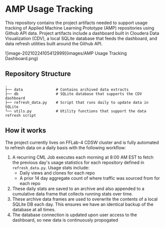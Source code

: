 # AMP Usage Tracking

This repository contains the project artifacts needed to support usage tracking of Applied Machine Learning Prototype (AMP) repositories using Github API data. Project artifacts include a dashboard built in Cloudera Data Visualization (CDV), a local SQLite database that feeds the dashboard, and data refresh utilities built around the Github API.

![image-20210224105412999](images/AMP Usage Tracking Dashboard.png)



## Repository Structure

```
.
├── data               # Contains archived data extracts
├── db                 # SQLite database that supports the CDV dashboard
├── refresh_data.py    # Script that runs daily to update data in SQLite
└── utils.py           # Utility functions that support the data refresh script
```



## How it works

The project currently lives on FFLab-4 CDSW cluster and is fully automated to refresh data on a daily basis with the following workflow:

1. A recurring CML Job executes each morning at 8:00 AM EST to fetch the previous day's usage statistics for each repository defined in `refresh_data.py`. Usage stats include:
   - Daily views and clones for each repo
   - A prior 14 day aggregate count of where traffic was sourced from for each repo
2. These daily stats are saved to an archive and also appended to a cumulative data frame that collects running stats over time.
3. These archive data frames are used to overwrite the contents of a local SQLite DB each day. This ensures we have an identical backup of the database at all times.
4. The database connection is updated upon user access to the dashboard, so new data is continuously propogated


